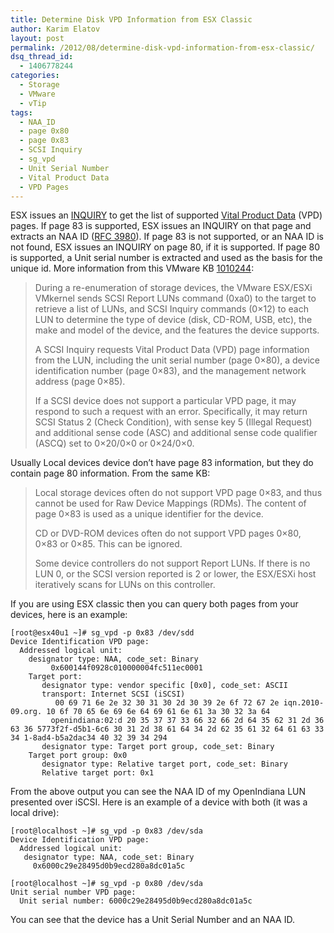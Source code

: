 ```yaml
---
title: Determine Disk VPD Information from ESX Classic
author: Karim Elatov
layout: post
permalink: /2012/08/determine-disk-vpd-information-from-esx-classic/
dsq_thread_id:
  - 1406778244
categories:
  - Storage
  - VMware
  - vTip
tags:
  - NAA_ID
  - page 0x80
  - page 0x83
  - SCSI Inquiry
  - sg_vpd
  - Unit Serial Number
  - Vital Product Data
  - VPD Pages
---
```

ESX issues an <a href="http://virtuallyhyper.com/wp-content/uploads/2014/01/spc3r23.pdf" onclick="javascript:_gaq.push(['_trackEvent','download','http://virtuallyhyper.com/wp-content/uploads/2014/01/spc3r23.pdf']);">INQUIRY</a> to get the list of supported <a href="http://en.wikipedia.org/wiki/Vital_Product_Data" onclick="javascript:_gaq.push(['_trackEvent','outbound-article','http://en.wikipedia.org/wiki/Vital_Product_Data']);">Vital Product Data</a> (VPD) pages. If page 83 is supported, ESX issues an INQUIRY on that page and extracts an NAA ID (<a href="http://tools.ietf.org/html/rfc3980#section-5.4" onclick="javascript:_gaq.push(['_trackEvent','outbound-article','http://tools.ietf.org/html/rfc3980#section-5.4']);">RFC 3980</a>). If page 83 is not supported, or an NAA ID is not found, ESX issues an INQUIRY on page 80, if it is supported. If page 80 is supported, a Unit serial number is extracted and used as the basis for the unique id. More information from this VMware KB <a href="http://kb.vmware.com/kb/1010244" onclick="javascript:_gaq.push(['_trackEvent','outbound-article','http://kb.vmware.com/kb/1010244']);">1010244</a>:

> During a re-enumeration of storage devices, the VMware ESX/ESXi VMkernel sends SCSI Report LUNs command (0xa0) to the target to retrieve a list of LUNs, and SCSI Inquiry commands (0&#215;12) to each LUN to determine the type of device (disk, CD-ROM, USB, etc), the make and model of the device, and the features the device supports.
> 
> A SCSI Inquiry requests Vital Product Data (VPD) page information from the LUN, including the unit serial number (page 0&#215;80), a device identification number (page 0&#215;83), and the management network address (page 0&#215;85).
> 
> If a SCSI device does not support a particular VPD page, it may respond to such a request with an error. Specifically, it may return SCSI Status 2 (Check Condition), with sense key 5 (Illegal Request) and additional sense code (ASC) and additional sense code qualifier (ASCQ) set to 0&#215;20/0&#215;0 or 0&#215;24/0&#215;0.

Usually Local devices device don&#8217;t have page 83 information, but they do contain page 80 information. From the same KB:

> Local storage devices often do not support VPD page 0&#215;83, and thus cannot be used for Raw Device Mappings (RDMs). The content of page 0&#215;83 is used as a unique identifier for the device.
> 
> CD or DVD-ROM devices often do not support VPD pages 0&#215;80, 0&#215;83 or 0&#215;85. This can be ignored.
> 
> Some device controllers do not support Report LUNs. If there is no LUN 0, or the SCSI version reported is 2 or lower, the ESX/ESXi host iteratively scans for LUNs on this controller.

If you are using ESX classic then you can query both pages from your devices, here is an example:

    [root@esx40u1 ~]# sg_vpd -p 0x83 /dev/sdd 
    Device Identification VPD page: 
      Addressed logical unit: 
        designator type: NAA, code_set: Binary 
             0x600144f0928c010000004fc511ec0001 
        Target port: 
           designator type: vendor specific [0x0], code_set: ASCII 
           transport: Internet SCSI (iSCSI) 
              00 69 71 6e 2e 32 30 31 30 2d 30 39 2e 6f 72 67 2e iqn.2010-09.org. 10 6f 70 65 6e 69 6e 64 69 61 6e 61 3a 30 32 3a 64 
             openindiana:02:d 20 35 37 37 33 66 32 66 2d 64 35 62 31 2d 36 63 36 5773f2f-d5b1-6c6 30 31 2d 38 61 64 34 2d 62 35 61 32 64 61 63 33 34 1-8ad4-b5a2dac34 40 32 39 34 294 
           designator type: Target port group, code_set: Binary 
        Target port group: 0x0 
           designator type: Relative target port, code_set: Binary 
           Relative target port: 0x1
    

From the above output you can see the NAA ID of my OpenIndiana LUN presented over iSCSI. Here is an example of a device with both (it was a local drive):

    [root@localhost ~]# sg_vpd -p 0x83 /dev/sda 
    Device Identification VPD page: 
      Addressed logical unit: 
       designator type: NAA, code_set: Binary 
         0x6000c29e28495d0b9ecd280a8dc01a5c 
    
    [root@localhost ~]# sg_vpd -p 0x80 /dev/sda 
    Unit serial number VPD page: 
      Unit serial number: 6000c29e28495d0b9ecd280a8dc01a5c
    

You can see that the device has a Unit Serial Number and an NAA ID.

